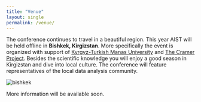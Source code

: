 ```yaml
---
title: "Venue"
layout: single
permalink: /venue/
---
```


The conference continues to travel in a beautiful region. This year AIST will be held offline in **Bishkek, Kirgizstan**. More specifically the event is organized with support of [Kyrgyz-Turkish Manas University](https://www.manas.edu.kg/en/index.php) and [The Cramer Project](https://thecramer.com/en/akylai). Besides the scientific knowledge you will enjoy a good season in Kirgizstan and dive into local culture. The conference will feature representatives of the local data analysis community.

![bishkek](../assets/jmages/bishkek2.JPG)

More information will be available soon.

